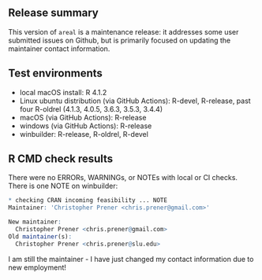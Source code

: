 ## Release summary
This version of `areal` is a maintenance release: it addresses some user submitted issues on Github, but is primarily focused on updating the maintainer contact information.

## Test environments
* local macOS install: R 4.1.2
* Linux ubuntu distribution (via GitHub Actions): R-devel, R-release, past four R-oldrel (4.1.3, 4.0.5, 3.6.3, 3.5.3, 3.4.4)
* macOS (via GitHub Actions): R-release
* windows (via GitHub Actions): R-release
* winbuilder: R-release, R-oldrel, R-devel

## R CMD check results
There were no ERRORs, WARNINGs, or NOTEs with local or CI checks. There is one NOTE on winbuilder:

```r
* checking CRAN incoming feasibility ... NOTE
Maintainer: 'Christopher Prener <chris.prener@gmail.com>'

New maintainer:
  Christopher Prener <chris.prener@gmail.com>
Old maintainer(s):
  Christopher Prener <chris.prener@slu.edu>
```

I am still the maintainer - I have just changed my contact information due to new employment! 
